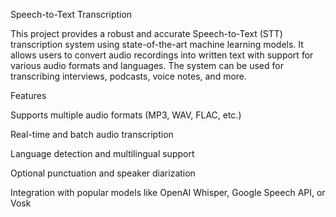 Speech-to-Text Transcription

This project provides a robust and accurate Speech-to-Text (STT) transcription system using state-of-the-art machine learning models. It allows users to convert audio recordings into written text with support for various audio formats and languages. The system can be used for transcribing interviews, podcasts, voice notes, and more.

Features

Supports multiple audio formats (MP3, WAV, FLAC, etc.)

Real-time and batch audio transcription

Language detection and multilingual support

Optional punctuation and speaker diarization

Integration with popular models like OpenAI Whisper, Google Speech API, or Vosk

